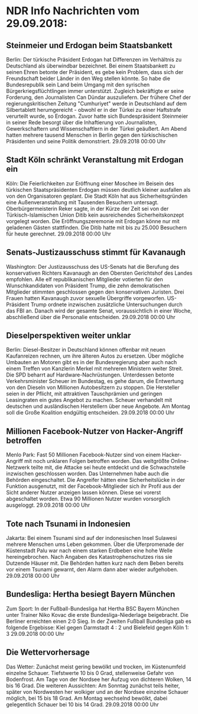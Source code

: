# NDR Info Nachrichten vom 29.09.2018:


## Steinmeier und Erdogan beim Staatsbankett
Berlin: Der türkische Präsident Erdogan hat Differenzen im Verhältnis zu Deutschland als überwindbar bezeichnet. Bei einem Staatsbankett zu seinen Ehren betonte der Präsident, es gebe kein Problem, dass sich der Freundschaft beider Länder in den Weg stellen könnte. So habe die Bundesrepublik sein Land beim Umgang mit den syrischen Bürgerkriegsflüchtlingen immer unterstützt. Zugleich bekräftigte er seine Forderung, den Journalisten Can Dündar auszuliefern. Der frühere Chef der regierungskritischen Zeitung "Cumhuriyet" werde in Deutschland auf dem Silbertablett herumgereicht - obwohl er in der Türkei zu einer Haftstrafe verurteilt wurde, so Erdogan. Zuvor hatte sich Bundespräsident Steinmeier in seiner Rede besorgt über die Inhaftierung von Journalisten, Gewerkschaftern und Wissenschaftlern in der Türkei geäußert. Am Abend hatten mehrere tausend Menschen in Berlin gegen den türkischischen Präsidenten und seine Politik demonstriert. 29.09.2018 00:00 Uhr 

## Stadt Köln schränkt Veranstaltung mit Erdogan ein
Köln: Die Feierlichkeiten zur Eröffnung einer Moschee im Beisein des türkischen Staatspräsidenten Erdogan müssen deutlich kleiner ausfallen als von den Organisatoren geplant. Die Stadt Köln hat aus Sicherheitsgründen eine Außenveranstaltung mit Tausenden Besuchern untersagt. Oberbürgermeisterin Reker sagte, in der Kürze der Zeit sei von der Türkisch-Islamischen Union Ditib kein ausreichendes Sicherheitskonzept vorgelegt worden. Die Eröffnungszeremonie mit Erdogan könne nur mit geladenen Gästen stattfinden. Die Ditib hatte mit bis zu 25.000 Besuchern für heute gerechnet. 29.09.2018 00:00 Uhr 

## Senats-Justizausschuss stimmt für Kavanaugh
Washington: Der Justizausschuss des US-Senats hat die Berufung des konservativen Richters Kavanaugh an den Obersten Gerichtshof des Landes empfohlen. Alle elf republikanischen Mitglieder votierten für den Wunschkandidaten von Präsident Trump, die zehn demokratischen Mitglieder stimmten geschlossen gegen den konservativen Juristen. Drei Frauen hatten Kavanaugh zuvor sexuelle Übergriffe vorgeworfen. US-Präsident Trump ordnete inzwischen zusätzliche Untersuchungen durch das FBI an. Danach wird der gesamte Senat, voraussichtlich in einer Woche, abschließend über die Personalie entscheiden. 29.09.2018 00:00 Uhr 

## Dieselperspektiven weiter unklar
Berlin: Diesel-Besitzer in Deutschland können offenbar mit neuen Kaufanreizen rechnen, um ihre älteren Autos zu ersetzen. Über mögliche Umbauten an Motoren gibt es in der Bundesregierung aber auch nach einem Treffen von Kanzlerin Merkel mit mehreren Ministern weiter Streit. Die SPD beharrt auf Hardware-Nachrüstungen. Unterdessen betonte Verkehrsminister Scheuer im Bundestag, es gehe darum, die Entwertung von den Dieseln von Millionen Autobesitzern zu stoppen. Die Hersteller seien in der Pflicht, mit attraktiven Tauschprämien und geringen Leasingraten ein gutes Angebot zu machen. Scheuer verhandelt mit deutschen und ausländischen Herstellern über neue Angebote. Am Montag soll die Große Koalition endgültig entscheiden. 29.09.2018 00:00 Uhr 

## Millionen Facebook-Nutzer von Hacker-Angriff betroffen
Menlo Park: Fast 50 Millionen Facebook-Nutzer sind von einem Hacker-Angriff mit noch unklaren Folgen betroffen worden. Das weltgrößte Online-Netzwerk teilte mit, die Attacke sei heute entdeckt und die Schwachstelle inzwischen geschlossen worden. Das Unternehmen habe auch die Behörden eingeschaltet. Die Angreifer hätten eine Sicherheitslücke in der Funktion ausgenutzt, mit der Facebook-Mitglieder sich ihr Profil aus der Sicht anderer Nutzer anzeigen lassen können. Diese sei vorerst abgeschaltet worden. Etwa 90 Millionen Nutzer wurden vorsorglich ausgeloggt. 29.09.2018 00:00 Uhr 

## Tote nach Tsunami in Indonesien
Jakarta: Bei einem Tsunami sind auf der indonesischen Insel Sulawesi mehrere Menschen ums Leben gekommen. Über die Uferpromenade der Küstenstadt Palu war nach einem starken Erdbeben eine hohe Welle hereingebrochen. Nach Angaben des Katastrophenschutzes riss sie Dutzende Häuser mit. Die Behörden hatten kurz nach dem Beben bereits vor einem Tsunami gewarnt, den Alarm dann aber wieder aufgehoben. 29.09.2018 00:00 Uhr 

## Bundesliga: Hertha besiegt Bayern München
Zum Sport: In der Fußball-Bundesliga hat Hertha BSC Bayern München unter Trainer Niko Kovac die erste Bundesliga-Niederlage beigebracht. Die Berliner erreichten einen 2:0 Sieg. In der Zweiten Fußball Bundesliga gab es folgende Ergebisse: Kiel gegen Darmstadt 4 : 2
und Bielefeld gegen Köln 1: 3 29.09.2018 00:00 Uhr 

## Die Wettervorhersage
Das Wetter:
Zunächst meist gering bewölkt und trocken, im Küstenumfeld einzelne Schauer. Tiefstwerte 10 bis 0 Grad, stellenweise Gefahr von Bodenfrost. Am Tage von der Nordsee her Aufzug von dichteren Wolken, 14 bis 16 Grad. Die weiteren Aussichten: Am Sonntag zunächst teils heiter, später von Nordwesten her wolkiger und an der Nordsee einzelne Schauer möglich, bei 15 bis 18 Grad. Am Montag wechselnd bewölkt, dabei gelegentlich Schauer bei 10 bis 14 Grad. 29.09.2018 00:00 Uhr 
